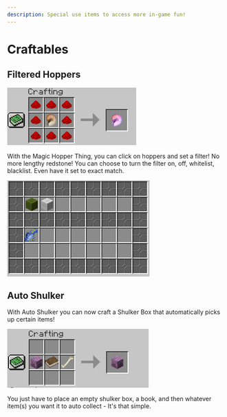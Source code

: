 ```yaml
---
description: Special use items to access more in-game fun!
---
```


# Craftables

## Filtered Hoppers

![Magic Hopper Thing](.gitbook/assets/image.png)

With the Magic Hopper Thing, you can click on hoppers and set a filter! No more lengthy redstone! You can choose to turn the filter on, off, whitelist, blacklist. Even have it set to exact match. 

![Filtered Hopper](.gitbook/assets/image%20%281%29.png)

## Auto Shulker

With Auto Shulker you can now craft a Shulker Box that automatically picks up certain items!

![](.gitbook/assets/image%20%282%29.png)

You just have to place an empty shulker box, a book, and then whatever item\(s\) you want it to auto collect - It's that simple. 


